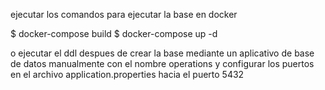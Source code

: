 ejecutar los comandos para ejecutar la base en docker

$ docker-compose build
$ docker-compose up -d

o ejecutar el ddl despues de crear la base mediante un aplicativo de base de datos
manualmente con el nombre operations y configurar los puertos en el archivo application.properties
hacia el puerto 5432

